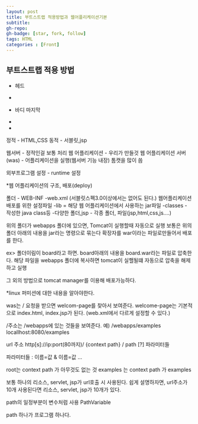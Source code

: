 ```yaml
---
layout: post
title: 부트스트랩 적용방법과 웹어플리케이션기본
subtitle: 
gh-repo: 
gh-badge: [star, fork, follow]
tags: HTML
categories : [Front]
---
```





## 부트스트랩 적용 방법
* 헤드
 - <link href="css/bootstrap.min.css" rel="stylesheet">


* 바디 마지막
 - <script src="https://ajax.googleapis.com/ajax/libs/jquery/1.11.2/jquery.min.js"></script>
- <script src="js/bootstrap.min.js"></script>




정적 -  HTML,CSS
동적 - 서블릿,jsp

웹서버 - 정적인걸 보통 처리
웹 어플리케이션 - 우리가 만들것 
웹 어플리케이션 서버(was) - 어플리케이션을 실행(웹서버 기능 내장)
톰캣을 많이 씀

외부프로그램 설정 - runtime 설정

*웹 어플리케이션의 구조, 배포(deploy)

폴더 - WEB-INF -web.xml (서블릿스펙3.0이상에서는 없어도 된다.)
                        웹어플리케이션 배포를 위한 설정파일
              -lib = 해당 웹 어플리케이션에서 사용하는 jar파일
              -classes - 작성한 java class등 
              -다양한 폴더,jsp 
    - 각종 폴더, 파일(jsp,html,css,js....)

위의 폴더가 webapps 폴더에 있으면, Tomcat이 실행할때 자동으로 실행
보통은 위의 폴더 아래의 내용을 jar라는 명령으로 묶는다 확장자를 war이라는 파일로만들어서 배포를 한다.

ex> 폴더이림이 board라고 하면. board아래의 내용을 board.war라는 파일로 압축한다.
해당 파일을 webapps 폴더에 복사하면 tomcat이 실핼될떄 자동으로 압축을 해제하고 실행

그 외의 방법으로 tomcat manager를 이용해 배포가능하다.

*linux 퍼미션에 대한 내용을 알아야한다.



was는 / 요청을 받으면 welcom-page를 찾아서 보여준다.
welcome-page는 기본적으로 index.html, index.jsp가 된다.
(web.xml에서 다르게 설정할 수 있다.)


/주소는 /webapps에 있는 것들을 보여준다.
예) /webapps/examples 
locallhost:8080/examples 


url 주소 
http[s]://ip:port(80까지)/ {context path} / path [?] 파라미터들 

파라미터들 : 이름=값 & 이름=값 ...

root는 context path 가 아무것도 없는 것 
examples 는 context path 가 examples

보통 하나의 리소스, servlet, jsp가 url호출 시 사용된다. 
쉽게 설명하자면, url주소가 10개 사용된다면 리소스, servlet, jsp가 10개가 있다.

path의 일정부분이 변수처럼 사용 PathVariable

path 하나가 프로그램 하나다.